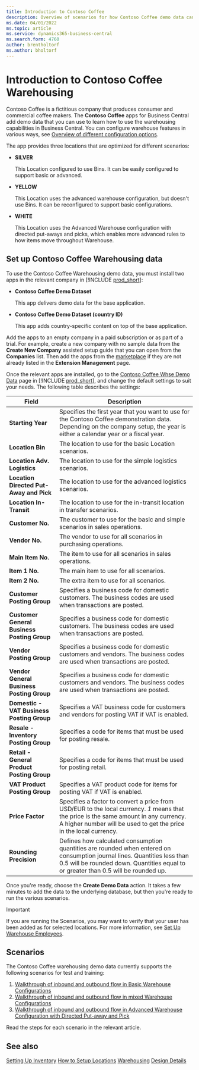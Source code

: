 ```yaml
---
title: Introduction to Contoso Coffee 
description: Overview of scenarios for how Contoso Coffee demo data can help you learn how to use the warehousing capabilities in Business Central.
ms.date: 04/01/2022
ms.topic: article
ms.service: dynamics365-business-central
ms.search.form: 4760
author: brentholtorf
ms.author: bholtorf
---
```


# Introduction to Contoso Coffee Warehousing

Contoso Coffee is a fictitious company that produces consumer and commercial coffee makers. The **Contoso Coffee** apps for Business Central add demo data that you can use to learn how to use the warehousing capabilities in Business Central. You can configure warehouse features in various ways, see [Overview of different configuration options](../../design-details-warehouse-management.md#overview-of-different-configuration-options).

The app provides three locations that are optimized for different scenarios:

- **SILVER**  

  This Location configured to use Bins. It can be easily configured to support basic or advanced. 

- **YELLOW**  

  This Location uses the advanced warehouse configuration, but doesn't use Bins. It can be reconfigured to support basic configurations.

- **WHITE**  

  This Location uses the Advanced Warehouse configuration with directed put-aways and picks, which enables more advanced rules to how items move throughout Warehouse.

## Set up Contoso Coffee Warehousing data

To use the Contoso Coffee Warehousing demo data, you must install two apps in the relevant company in [!INCLUDE [prod_short](../../includes/prod_short.md)]:  

- **Contoso Coffee Demo Dataset**  

    This app delivers demo data for the base application.  
- **Contoso Coffee Demo Dataset (country ID)**  

    This app adds country-specific content on top of the base application.

Add the apps to an empty company in a paid subscription or as part of a trial. For example, create a new company with no sample data from the **Create New Company** assisted setup guide that you can open from the **Companies** list. Then add the apps from the [marketplace](../../ui-extensions-install-uninstall.md#install) if they are not already listed in the **Extension Management** page.  

Once the relevant apps are installed, go to the [Contoso Coffee Whse Demo Data](https://businesscentral.dynamics.com/?page=4761) page in [!INCLUDE [prod_short](../../includes/prod_short.md)], and change the default settings to suit your needs. The following table describes the settings:  

|Field  |Description  |
|---------|---------|
|**Starting Year** |Specifies the first year that you want to use for the Contoso Coffee demonstration data. Depending on the company setup, the year is either a calendar year or a fiscal year.|
|**Location Bin**  |The location to use for the basic Location scenarios.|
|**Location Adv. Logistics**  |The location to use for the simple logistics scenarios.|
|**Location Directed Put-Away and Pick**  |The location to use for the advanced logistics scenarios.|
|**Location In-Transit**  |The location to use for the in-transit location in transfer scenarios.|
|**Customer No.**  |The customer to use for the basic and simple scenarios in sales operations.|
|**Vendor No.**  |The vendor to use for all scenarios in purchasing operations.|
|**Main Item No.**  |The item to use for all scenarios in sales operations.|
|**Item 1 No.**  |The main item to use for all scenarios.|
|**Item 2 No.**  |The extra item to use for all scenarios.|
|**Customer Posting Group**|Specifies a business code for domestic customers. The business codes are used when transactions are posted. |
|**Customer General Business Posting Group**|Specifies a business code for domestic customers. The business codes are used when transactions are posted. |
|**Vendor Posting Group**|Specifies a business code for domestic customers and vendors. The business codes are used when transactions are posted. |
|**Vendor General Business Posting Group**|Specifies a business code for domestic customers and vendors. The business codes are used when transactions are posted. |
|**Domestic - VAT Business Posting Group**|Specifies a VAT business code for customers and vendors for posting VAT if VAT is enabled.|
|**Resale - Inventory Posting Group**    |Specifies a code for items that must be used for posting resale.|
|**Retail - General Product Posting Group**    |Specifies a code for items that must be used for posting retail.|
|**VAT Product Posting Group**    |Specifies a VAT product code for items for posting VAT if VAT is enabled.|
|**Price Factor**     |Specifies a factor to convert a price from USD/EUR to the local currency. *1* means that the price is the same amount in any currency. A higher number will be used to get the price in the local currency. |
|**Rounding Precision**  |Defines how calculated consumption quantities are rounded when entered on consumption journal lines. Quantities less than 0.5 will be rounded down. Quantities equal to or greater than 0.5 will be rounded up.|

Once you're ready, choose the **Create Demo Data** action. It takes a few minutes to add the data to the underlying database, but then you're ready to run the various scenarios.  

> [!IMPORTANT]
> If you are running the Scenarios, you may want to verify that your user has been added as for selected locations. For more information, see [Set Up Warehouse Employees](../../warehouse-how-to-set-up-warehouse-employees.md).

## Scenarios

The Contoso Coffee warehousing demo data currently supports the following scenarios for test and training:

1.	[Walkthrough of inbound and outbound flow in Basic Warehouse Configurations](warehouse-basic-flow-putaway-pick.md)
2.	[Walkthrough of inbound and outbound flow in mixed Warehouse Configurations](warehouse-mixed-flow-receive-pick-ship.md)
3.	[Walkthrough of inbound and outbound flow in Advanced Warehouse Configuration with Directed Put-away and Pick](warehouse-directed-flow.md)

Read the steps for each scenario in the relevant article.  

## See also

[Setting Up Inventory](../../inventory-setup-inventory.md) 
[How to Setup Locations](../../inventory-how-setup-locations.md) 
[Warehousing](../../warehouse-manage-warehouse.md) 
[Design Details](../../design-details-warehouse-overview.md) 
